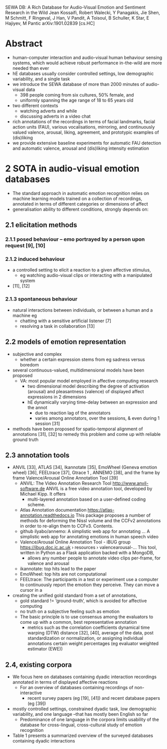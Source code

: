 SEWA DB:
  A Rich Database for Audio-Visual Emotion and Sentiment Research in the Wild
Jean Kossaifi, Robert Walecki, Y Panagakis, Jie Shen, M Schmitt, F Ringeval,
  J Han, V Pandit, A Toisoul, B Schuller, K Star, E Hajiyev, M Pantic
arXiv:1901.02839 [cs.HC]

# Abstract

* human-computer interaction and audio-visual human behaviour sensing systems,
  which would achieve robust performance in-the-wild are more needed than ever
* hE databases usually consider
  controlled settings, low demographic variability, and a single task
* we introduce the SEWA database of more than 2000 minutes of audio-visual data
  * 398 people coming from six cultures, 50% female, and
  * uniformly spanning the age range of 18 to 65 years old
* two different contexts
  * watching adverts and while
  * discussing adverts in a video chat
* rich annotations of the recordings in terms of facial landmarks,
  facial action units (FAU), various vocalisations, mirroring, and
  continuously valued valence, arousal, liking, agreement, and
  prototypic examples of (dis)liking
* we provide extensive baseline experiments for automatic FAU detection and
  automatic valence, arousal and (dis)liking intensity estimation

# 2 SOTA in audio-visual emotion databases

* The standard approach in automatic emotion recognition relies on
  machine learning models trained on a collection of recordings,
  annotated in terms of different categories or dimensions of affect
* generalisation ability to different conditions, strongly depends on:

## 2.1 elicitation methods

### 2.1.1 posed behaviour – emo portrayed by a person upon request [9], [10]

### 2.1.2 induced behaviour

* a controlled setting to elicit a reaction to a given affective stimulus,
  * eg watching audio-visual clips or interacting with a manipulated system
* [11], [12]

### 2.1.3 spontaneous behaviour

* natural interactions between individuals, or between a human and a machine eg
  * chatting with a sensitive artificial listener [7]
  * resolving a task in collaboration [13]

## 2.2 models of emotion representation

* subjective and complex
  * whether a certain expression stems from eg sadness versus boredom
* several continuous-valued, multidimensional models have been proposed
  * VA: most popular model employed in affective computing research
    * two dimensional model describing the degree of activation (arousal) and
      pleasantness (valence) of displayed affect expressions in 2 dimensions
    * hE dynamically varying time-delay between an expression and the annot
      * due to reaction lag of the annotators
      * varies among annotators, over the sessions, & even during 1 session [31]
* methods have been proposed for spatio-temporal alignment of annotations [31],
  [32] to remedy this problem and come up with reliable ground truth

## 2.3 annotation tools

* ANVIL [33], ATLAS [34], Ikannotate [35], EmoWheel (Geneva emotion wheel)
  [36], FEELtrace [37], Gtrace 1 , ANNEMO [38], and
  the frame by frame Valence/Arousal Online Annotation Tool [39]
  * ANVIL: The Video Annotation Research Tool
    http://www.anvil-software.de
    ANVIL is a free video annotation tool, developed by Michael Kipp. It offers
    * multi-layered annotation based on a user-defined coding scheme.
  * Atlas Annotation documentation
    https://atlas-annotation.readthedocs.io
    This package proposes a number of methods for deforming the Nissl volume
    and the CCFv2 annotations in order to re-align them to CCFv3. Contents.
  * github ilyabo/annemo: A simplistic web app for annotating ...
    A simplistic web app for annotating emotions in human speech video
  * Valence/Arousal Online Annotation Tool - iBUG group
    https://ibug.doc.ic.ac.uk › resources › valencearousal-...
    This tool, written in Python as a Flask application backed with a MongoDB,
    * allows any number people to annotate video clips per-frame, for valence
      and arousal
  * ikannotate: top hits lead to the paper
  * EmoWheel: top hits are not computational
  * FEELtrace: The participants in a test or experiment use a computer to
    continuously report the emotion they perceive. They can move a cursor in a
* creating the unified gold standard from a set of annotations,
  * gold standard != ‘ground-truth’, which is avoided for affective computing
  * no truth on a subjective feeling such as emotion
  * The basic principle is to use consensus among the evaluators
    to come up with a common, best representative annotation
    * metrics such as the correlation coefficients
      dynamical time warping (DTW) distance [32], [40],
      average of the data, post standardization or normalization, or
      assigning individual annotations certain weight percentages
      (eg evaluator weighted estimator (EWE))

## 2.4, existing corpora

* We focus here on databases containing dyadic interaction recordings
  annotated in terms of displayed affective reactions
  * For an overview of databases containing recordings of non-interactive
    * recent survey papers (eg [19], [41]) and recent database papers (eg [39])
* mostly controlled settings, constrained dyadic task, low demographic
  variability, and one language –that has mostly been English so far
  * Predominance of one language in the corpora limits usability of the
    database for cross-lingual, cross-cultural study of emotion recognition
* Table 1 presents a summarized overview of the surveyed databases containing
  dyadic interactions

